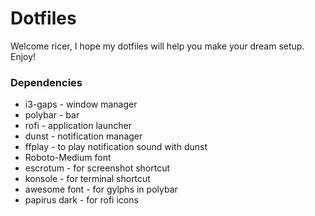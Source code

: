 # Dotfiles
Welcome ricer, I hope my dotfiles will help you make your dream setup. Enjoy!
### Dependencies
- i3-gaps - window manager
- polybar - bar
- rofi - application launcher
- dunst - notification manager
- ffplay - to play notification sound with dunst
- Roboto-Medium font
- escrotum - for screenshot shortcut
- konsole - for terminal shortcut
- awesome font - for gylphs in polybar
- papirus dark - for rofi icons


